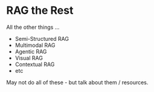 # RAG the Rest

All the other things ...

- Semi-Structured RAG
- Multimodal RAG
- Agentic RAG
- Visual RAG
- Contextual RAG
- etc

May not do all of these - but talk about them / resources.
